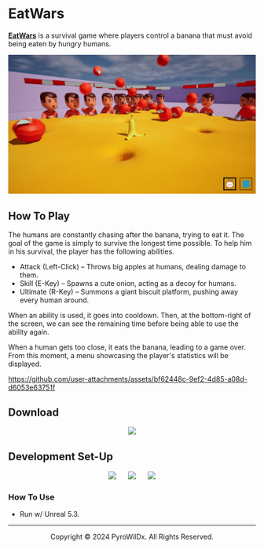 # EatWars

[**EatWars**](https://github.com/PyroWilDx/EatWars/) is a survival game where players control a banana that must avoid being eaten by hungry humans.

<img src=".readme/EatWars.png" width="600">

## How To Play

The humans are constantly chasing after the banana, trying to eat it. The goal of the game is simply to survive the longest time possible. To help him in his survival, the player has the following abilities.

- Attack (Left-Click) &ndash; Throws big apples at humans, dealing damage to them.
- Skill (E-Key) &ndash; Spawns a cute onion, acting as a decoy for humans.
- Ultimate (R-Key) &ndash; Summons a giant biscuit platform, pushing away every human around.

When an ability is used, it goes into cooldown. Then, at the bottom-right of the screen, we can see the remaining time before being able to use the ability again.

When a human gets too close, it eats the banana, leading to a game over. From this moment, a menu showcasing the player's statistics will be displayed.

https://github.com/user-attachments/assets/bf62448c-9ef2-4d85-a08d-d6053e63751f

## Download

<div align="center">

[<img src="https://cdn.jsdelivr.net/gh/devicons/devicon@latest/icons/windows8/windows8-original.svg" width="60"/>](https://www.mediafire.com/file/ghbaf8gbsfbd6hi/EatWars.zip/)

</div>

## Development Set-Up

<div align="center">

[<img src="https://cdn.jsdelivr.net/gh/devicons/devicon@latest/icons/cplusplus/cplusplus-original.svg" width="60"/>](https://isocpp.org/)
&nbsp;&nbsp;&nbsp;&nbsp;
[<img src="https://cdn.jsdelivr.net/gh/devicons/devicon@latest/icons/unrealengine/unrealengine-original.svg" width="60"/>](https://www.unrealengine.com/)
&nbsp;&nbsp;&nbsp;&nbsp;
[<img src="https://cdn.jsdelivr.net/gh/devicons/devicon@latest/icons/windows8/windows8-original.svg" width="60"/>](https://www.microsoft.com/windows/)

</div>

### How To Use

- Run w/ Unreal 5.3.

---

<div align="center">
  Copyright &#169; 2024 PyroWilDx. All Rights Reserved.
</div>
